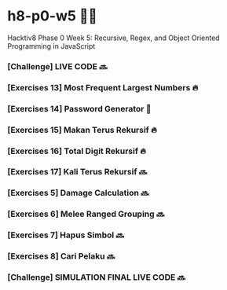 # h8-p0-w5 🦊📑
Hacktiv8 Phase 0 Week 5: Recursive, Regex, and Object Oriented Programming in JavaScript

### [Challenge] LIVE CODE 🔜
### [Exercises 13] Most Frequent Largest Numbers 🔥
### [Exercises 14] Password Generator 💯
### [Exercises 15] Makan Terus Rekursif 🔥
### [Exercises 16] Total Digit Rekursif 🔥
### [Exercises 17] Kali Terus Rekursif 🔜
### [Exercises 5] Damage Calculation 🔜
### [Exercises 6] Melee Ranged Grouping 🔜
### [Exercises 7] Hapus Simbol 🔜
### [Exercises 8] Cari Pelaku 🔜
### [Challenge] SIMULATION FINAL LIVE CODE 🔜
